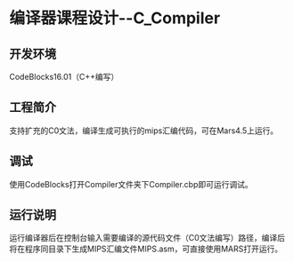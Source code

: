 # 编译器课程设计--C_Compiler
## 开发环境
CodeBlocks16.01（C++编写）
## 工程简介
支持扩充的C0文法，编译生成可执行的mips汇编代码，可在Mars4.5上运行。
## 调试
使用CodeBlocks打开Compiler文件夹下Compiler.cbp即可运行调试。
## 运行说明
运行编译器后在控制台输入需要编译的源代码文件（C0文法编写）路径，编译后将在程序同目录下生成MIPS汇编文件MIPS.asm，可直接使用MARS打开运行。
